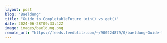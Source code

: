 ```yaml
---
layout: post
blog: "Baeldung"
title: "Guide to CompletableFuture join() vs get()"
date: 2024-06-28T09:33:42Z
image: images/baeldung.png
remote_url: "https://feeds.feedblitz.com/~/900224879/0/baeldung~Guide-to-CompletableFuture-join-vs-get"
---
```


